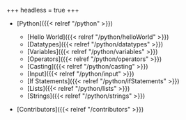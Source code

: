 +++
headless = true
+++

- [Python]({{< relref "/python" >}})
  - [Hello World]({{< relref "/python/helloWorld" >}})
  - [Datatypes]({{< relref "/python/datatypes" >}})
  - [Variables]({{< relref "/python/variables" >}})
  - [Operators]({{< relref "/python/operators" >}})
  - [Casting]({{< relref "/python/casting" >}})
  - [Input]({{< relref "/python/input" >}})
  - [If Statements]({{< relref "/python/ifStatements" >}})
  - [Lists]({{< relref "/python/lists" >}})
  - [Strings]({{< relref "/python/strings" >}})

- [Contributors]({{< relref "/contributors" >}})